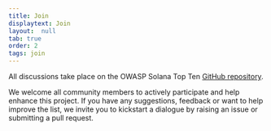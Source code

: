 ```yaml
---
title: Join
displaytext: Join
layout:  null
tab: true
order: 2
tags: join
---
```


All discussions take place on the OWASP Solana Top Ten [GitHub repository](https://github.com/OWASP/www-project-solana-programs-top-10). 

We welcome all community members to actively participate and help enhance this project. If you have any suggestions, feedback or want to help improve the list, we invite you to kickstart a dialogue by raising an issue or submitting a pull request.
